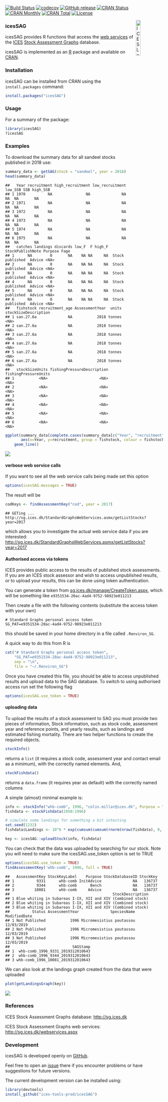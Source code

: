 [![Build
Status](https://travis-ci.org/ices-tools-prod/icesSAG.svg?branch=release)](https://travis-ci.org/ices-tools-prod/icesSAG)
[![codecov](https://codecov.io/gh/ices-tools-prod/icesSAG/branch/master/graph/badge.svg)](https://codecov.io/gh/ices-tools-prod/icesSAG)
[![GitHub
release](https://img.shields.io/github/release/ices-tools-prod/icesSAG.svg?maxAge=6000)]()
[![CRAN
Status](http://r-pkg.org/badges/version/icesSAG)](https://cran.r-project.org/package=icesSAG)
[![CRAN
Monthly](http://cranlogs.r-pkg.org/badges/icesSAG)](https://cran.r-project.org/package=icesSAG)
[![CRAN
Total](http://cranlogs.r-pkg.org/badges/grand-total/icesSAG)](https://cran.r-project.org/package=icesSAG)
[![License](https://img.shields.io/badge/license-GPL%20\(%3E%3D%202\)-blue.svg)](https://www.gnu.org/licenses/gpl-3.0.en.html)

[<img align="right" alt="ICES Logo" width="17%" height="17%" src="http://ices.dk/_layouts/15/1033/images/icesimg/iceslogo.png">](http://ices.dk)

### icesSAG

icesSAG provides R functions that access the [web
services](http://sg.ices.dk/webservices.aspx) of the
[ICES](http://ices.dk) [Stock Assessment Graphs](http://sg.ices.dk)
database.

icesSAG is implemented as an [R](https://www.r-project.org) package and
available on [CRAN](https://cran.r-project.org/package=icesSAG).

### Installation

icesSAG can be installed from CRAN using the `install.packages` command:

``` r
install.packages("icesSAG")
```

### Usage

For a summary of the package:

``` r
library(icesSAG)
?icesSAG
```

### Examples

To download the summary data for all sandeel stocks published in 2018
use:

``` r
summary_data <- getSAG(stock = "sandeel", year = 2018)
head(summary_data)
```

    ##   Year recruitment high_recruitment low_recruitment low_SSB SSB high_SSB
    ## 1 1970          NA               NA              NA      NA  NA       NA
    ## 2 1971          NA               NA              NA      NA  NA       NA
    ## 3 1972          NA               NA              NA      NA  NA       NA
    ## 4 1973          NA               NA              NA      NA  NA       NA
    ## 5 1974          NA               NA              NA      NA  NA       NA
    ## 6 1975          NA               NA              NA      NA  NA       NA
    ##   catches landings discards low_F  F high_F StockPublishNote Purpose Fage
    ## 1      NA        0       NA    NA NA     NA  Stock published  Advice <NA>
    ## 2      NA        0       NA    NA NA     NA  Stock published  Advice <NA>
    ## 3      NA        0       NA    NA NA     NA  Stock published  Advice <NA>
    ## 4      NA        0       NA    NA NA     NA  Stock published  Advice <NA>
    ## 5      NA        0       NA    NA NA     NA  Stock published  Advice <NA>
    ## 6      NA        0       NA    NA NA     NA  Stock published  Advice <NA>
    ##   fishstock recruitment_age AssessmentYear  units stockSizeDescription
    ## 1 san.27.6a              NA           2018 tonnes                 <NA>
    ## 2 san.27.6a              NA           2018 tonnes                 <NA>
    ## 3 san.27.6a              NA           2018 tonnes                 <NA>
    ## 4 san.27.6a              NA           2018 tonnes                 <NA>
    ## 5 san.27.6a              NA           2018 tonnes                 <NA>
    ## 6 san.27.6a              NA           2018 tonnes                 <NA>
    ##   stockSizeUnits fishingPressureDescription fishingPressureUnits
    ## 1           <NA>                       <NA>                 <NA>
    ## 2           <NA>                       <NA>                 <NA>
    ## 3           <NA>                       <NA>                 <NA>
    ## 4           <NA>                       <NA>                 <NA>
    ## 5           <NA>                       <NA>                 <NA>
    ## 6           <NA>                       <NA>                 <NA>

``` r
ggplot(summary_data[complete.cases(summary_data[c("Year", "recruitment")]),], 
       aes(x=Year, y=recruitment, group = fishstock, colour = fishstock)) +
    geom_line()
```

![](README_files/figure-gfm/unnamed-chunk-2-1.png)<!-- -->

#### verbose web service calls

If you want to see all the web service calls being made set this option

``` r
options(icesSAG.messages = TRUE)
```

The result will
    be

``` r
codKeys <- findAssessmentKey("cod", year = 2017)
```

    ## GETing ... http://sg.ices.dk/StandardGraphsWebServices.asmx/getListStocks?year=2017

which allows you to investigate the actual web service data if you are
interested:
<http://sg.ices.dk/StandardGraphsWebServices.asmx/getListStocks?year=2017>

#### Authorised access via tokens

ICES provides public access to the results of published stock
assessments. If you are an ICES stock assessor and wish to access
unpublished results, or to upload your results, this can be done using
token authentication.

You can generate a token from
[sg.ices.dk/manage/CreateToken.aspx](https://sg.ices.dk/manage/CreateToken.aspx),
which will be something like `e9351534-20ac-4ad4-9752-98923e011213`

Then create a file with the following contents (substitute the access
token with your own)

    # Standard Graphs personal access token
    SG_PAT=e9351534-20ac-4ad4-9752-98923e011213

this should be saved in your home directory in a file called
`.Renviron_SG`.

A quick way to do this from R is

``` r
cat("# Standard Graphs personal access token",
    "SG_PAT=e9351534-20ac-4ad4-9752-98923e011213",
    sep = "\n",
    file = "~/.Renviron_SG")
```

Once you have created this file, you should be able to access
unpublished results and upload data to the SAG database. To switch to
using authorised access run set the following flag

``` r
options(icesSAG.use_token = TRUE)
```

#### uploading data

To upload the results of a stock assessment to SAG you must provide two
pieces of information, Stock information, such as stock code, assessment
year and reference points, and yearly results, such as landings and
estimated fishing mortality. There are two helper functions to create
the required objects.

``` r
stockInfo()
```

returns a `list` (it requires a stock code, assessment year and contact
email as a minimum), with the correctly named elements. And,

``` r
stockFishdata()
```

returns a `data.frame` (it requires year as default) with the correctly
named columns

A simple (almost) minimal example
is:

``` r
info <- stockInfo("whb-comb", 1996, "colin.millar@ices.dk", Purpose = "")
fishdata <- stockFishdata(1950:1996)

# simulate some landings for something a bit intesting
set.seed(1232)
fishdata$Landings <- 10^6 * exp(cumsum(cumsum(rnorm(nrow(fishdata), 0, 0.1))))

key <- icesSAG::uploadStock(info, fishdata)
```

You can check that the data was uploaded by searching for our stock.
Note you will need to make sure the icesSAG.use\_token option is set to
TRUE

``` r
options(icesSAG.use_token = TRUE)
findAssessmentKey('whb-comb', 1996, full = TRUE)
```

    ##   AssessmentKey StockKeyLabel    Purpose StockDatabaseID StockKey
    ## 1          9331      whb-comb InitAdvice              NA   136737
    ## 2          9344      whb-comb      Bench              NA   136737
    ## 3         10081      whb-comb     Advice              NA   136737
    ##                                              StockDescription
    ## 1 Blue whiting in Subareas I-IX, XII and XIV (Combined stock)
    ## 2 Blue whiting in Subareas I-IX, XII and XIV (Combined stock)
    ## 3 Blue whiting in Subareas I-IX, XII and XIV (Combined stock)
    ##          Status AssessmentYear              SpeciesName ModifiedDate
    ## 1 Not Published           1996 Micromesistius poutassou   12/03/2019
    ## 2 Not Published           1996 Micromesistius poutassou   12/03/2019
    ## 3 Not Published           1996 Micromesistius poutassou   12/03/2019
    ##                            SAGStamp
    ## 1  whb-comb_1996_9331_2019312010643
    ## 2  whb-comb_1996_9344_2019312010643
    ## 3 whb-comb_1996_10081_2019312010643

We can also look at the landings graph created from the data that were
uploaded

``` r
plot(getLandingsGraph(key))
```

![](README_files/figure-gfm/landings-plot-1.png)<!-- -->

### References

ICES Stock Assessment Graphs database: <http://sg.ices.dk>

ICES Stock Assessment Graphs web services:
<http://sg.ices.dk/webservices.aspx>

### Development

icesSAG is developed openly on
[GitHub](https://github.com/ices-tools-prod/icesSAG).

Feel free to open an
[issue](https://github.com/ices-tools-prod/icesSAG/issues) there if you
encounter problems or have suggestions for future versions.

The current development version can be installed using:

``` r
library(devtools)
install_github("ices-tools-prod/icesSAG")
```
